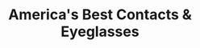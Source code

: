 ---
title: "America's Best Contacts & Eyeglasses"
url: /philadelphia/americas-best-contacts-and-eyeglasses-henry-avenue/
shop: optician
---